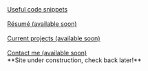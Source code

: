 <body>
    <a href="https://zruiz.com/snippets" class="btn">Useful code snippets</a>
    <br>
    <br>
    <a href="https://zruiz.com/assets/resume.pdf" class="btn">Résumé (available soon)</a>
    <br>
    <br>
    <a href="https://zruiz.com/" class="btn">Current projects (available soon)</a>
    <br>
    <br>
    <a href="https://zruiz.com/" class="btn">Contact me (available soon)</a>

<br>
**Site under construction, check back later!**
</body>